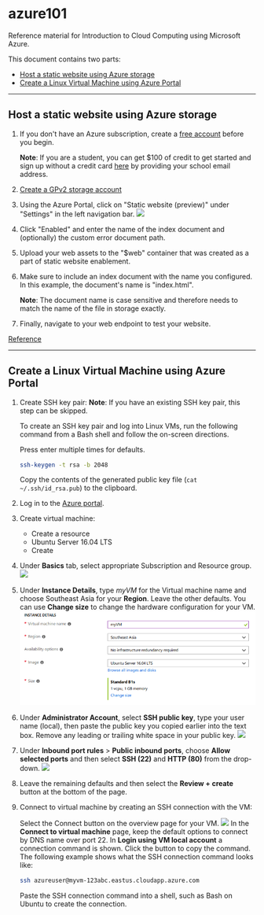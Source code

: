 # azure101
Reference material for Introduction to Cloud Computing using Microsoft Azure.

This document contains two parts:
- [Host a static website using Azure storage](#host-a-static-website-using-azure-storage)
- [Create a Linux Virtual Machine using Azure Portal](#create-a-linux-virtual-machine-using-azure-portal)

---

## Host a static website using Azure storage
1. If you don't have an Azure subscription, create a [free account](https://azure.microsoft.com/en-us/free/) before you begin.  

    **Note**: If you are a student, you can get $100 of credit to get started and sign up without a credit card [here](https://azure.microsoft.com/en-us/free/students/) by providing your school email address.

2.  [Create a GPv2 storage account](https://docs.microsoft.com/en-us/azure/storage/common/storage-quickstart-create-account?tabs=portal)

3. Using the Azure Portal, click on "Static website (preview)" under "Settings" in the left navigation bar.
![](https://docs.microsoft.com/en-us/azure/storage/blobs/media/storage-blob-static-website/storage-blob-static-website-portal-config.png)

4. Click "Enabled" and enter the name of the index document and (optionally) the custom error document path.

5. Upload your web assets to the "$web" container that was created as a part of static website enablement.

6. Make sure to include an index document with the name you configured. In this example, the document's name is "index.html".

    **Note**: The document name is case sensitive and therefore needs to match the name of the file in storage exactly.

7. Finally, navigate to your web endpoint to test your website.

[Reference](https://docs.microsoft.com/en-us/azure/storage/blobs/storage-blob-static-website)

---

## Create a Linux Virtual Machine using Azure Portal

1. Create SSH key pair:
**Note**: If you have an existing SSH key pair, this step can be skipped.

    To create an SSH key pair and log into Linux VMs, run the following command from a Bash shell and follow the on-screen directions.

    Press enter multiple times for defaults.

    ```sh
    ssh-keygen -t rsa -b 2048
    ```
    Copy the contents of the generated public key file (`cat ~/.ssh/id_rsa.pub`) to the clipboard.

2. Log in to the [Azure portal](http://portal.azure.com).

3. Create virtual machine:
    - Create a resource
    - Ubuntu Server 16.04 LTS
    - Create

4. Under **Basics** tab, select appropriate Subscription and Resource group.
![](https://docs.microsoft.com/en-us/azure/virtual-machines/linux/media/quick-create-portal/project-details.png)

5. Under **Instance Details**, type *myVM* for the Virtual machine name and choose Southeast Asia for your **Region**. Leave the other defaults. 
You can use **Change size** to change the hardware configuration for your VM.
![](./media/instance_details.png)

6. Under **Administrator Account**, select **SSH public key**, type your user name (local), then paste the public key you copied earlier into the text box. Remove any leading or trailing white space in your public key.
![](https://docs.microsoft.com/en-us/azure/virtual-machines/linux/media/quick-create-portal/administrator-account.png)

7. Under **Inbound port rules** > **Public inbound ports**, choose **Allow selected ports** and then select **SSH (22)** and **HTTP (80)** from the drop-down.
![](https://docs.microsoft.com/en-us/azure/virtual-machines/linux/media/quick-create-portal/inbound-port-rules.png)

8. Leave the remaining defaults and then select the **Review + create** button at the bottom of the page.

9. Connect to virtual machine by creating an SSH connection with the VM:

    Select the Connect button on the overview page for your VM. 
    ![](https://docs.microsoft.com/en-us/azure/virtual-machines/linux/media/quick-create-portal/portal-quick-start-9.png)
    In the **Connect to virtual machine** page, keep the default options to connect by DNS name over port 22. In **Login using VM local account** a connection command is shown. Click the button to copy the command. The following example shows what the SSH connection command looks like:
    ```sh
    ssh azureuser@myvm-123abc.eastus.cloudapp.azure.com

    ```
    Paste the SSH connection command into a shell, such as Bash on Ubuntu to create the connection. 